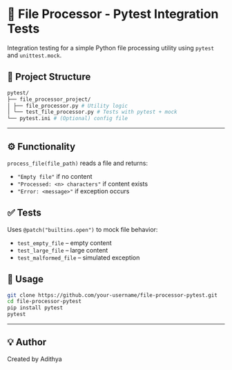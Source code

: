 # 🧪 File Processor - Pytest Integration Tests

Integration testing for a simple Python file processing utility using `pytest` and `unittest.mock`.

## 📁 Project Structure

```bash
pytest/
├── file_processor_project/
│ ├── file_processor.py # Utility logic
│ └── test_file_processor.py # Tests with pytest + mock
└── pytest.ini # (Optional) config file
```

---


## ⚙️ Functionality

`process_file(file_path)` reads a file and returns:
- `"Empty file"` if no content
- `"Processed: <n> characters"` if content exists
- `"Error: <message>"` if exception occurs

## ✅ Tests

Uses `@patch("builtins.open")` to mock file behavior:
- `test_empty_file` – empty content
- `test_large_file` – large content
- `test_malformed_file` – simulated exception

## 🚀 Usage

```bash
git clone https://github.com/your-username/file-processor-pytest.git
cd file-processor-pytest
pip install pytest
pytest
```

---

## 💡 Author
Created by Adithya
